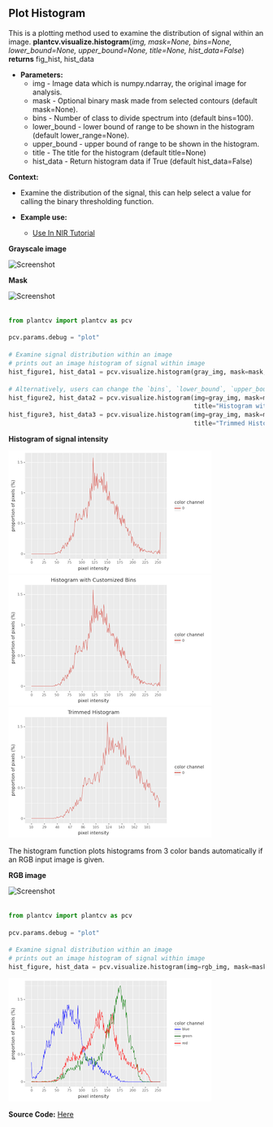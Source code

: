 ## Plot Histogram

This is a plotting method used to examine the distribution of signal within an image.
**plantcv.visualize.histogram**(*img, mask=None, bins=None, lower_bound=None, upper_bound=None, title=None, hist_data=False*)
**returns** fig_hist, hist_data

- **Parameters:**
    - img - Image data which is numpy.ndarray, the original image for analysis.
    - mask - Optional binary mask made from selected contours (default mask=None).
    - bins - Number of class to divide spectrum into (default bins=100).
    - lower_bound - lower bound of range to be shown in the histogram (default lower_range=None). 
    - upper_bound - upper bound of range to be shown in the histogram. 
    - title - The title for the histogram (default title=None) 
    - hist_data - Return histogram data if True (default hist_data=False)
    
**Context:**
- Examine the distribution of the signal, this can help select a value for calling the binary thresholding function.
    
- **Example use:**
    - [Use In NIR Tutorial](nir_tutorial.md)

**Grayscale image**

![Screenshot](img/documentation_images/histogram/01_hsv_saturation.jpg)

**Mask**

![Screenshot](img/documentation_images/histogram/mask.jpg)

```python

from plantcv import plantcv as pcv

pcv.params.debug = "plot"

# Examine signal distribution within an image
# prints out an image histogram of signal within image
hist_figure1, hist_data1 = pcv.visualize.histogram(gray_img, mask=mask, hist_data=True)

# Alternatively, users can change the `bins`, `lower_bound`, `upper_bound` and `title`.
hist_figure2, hist_data2 = pcv.visualize.histogram(img=gray_img, mask=mask, bins=256, 
                                                   title="Histogram with Customized Bins", hist_data=True)
hist_figure3, hist_data3 = pcv.visualize.histogram(img=gray_img, mask=mask, lower_bound=10, upper_bound=200,
                                                   title="Trimmed Histogram", hist_data=True)

```

**Histogram of signal intensity**

![Screenshot](img/documentation_images/histogram/gray_histogram_default.png)
![Screenshot](img/documentation_images/histogram/gray_histogram_bins.png)
![Screenshot](img/documentation_images/histogram/gray_histogram_trimmed.png)


The histogram function plots histograms from 3 color bands automatically if an RGB input image is given.

**RGB image**

![Screenshot](img/tutorial_images/vis/original_image.jpg)

```python

from plantcv import plantcv as pcv

pcv.params.debug = "plot"

# Examine signal distribution within an image
# prints out an image histogram of signal within image
hist_figure, hist_data = pcv.visualize.histogram(img=rgb_img, mask=mask, hist_data=True)

```
![Screenshot](img/documentation_images/histogram/RGB_histogram.png)

**Source Code:** [Here](https://github.com/danforthcenter/plantcv/blob/master/plantcv/plantcv/visualize/histogram.py)
